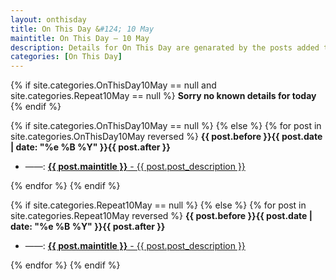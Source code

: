 ```yaml
---
layout: onthisday
title: On This Day &#124; 10 May
maintitle: On This Day — 10 May
description: Details for On This Day are genarated by the posts added to the website so the content is subject to changes/updates over time.
categories: [On This Day]
---
```


{% if site.categories.OnThisDay10May == null and site.categories.Repeat10May == null %}
<strong>Sorry no known details for today</strong>
{% endif %}

{% if site.categories.OnThisDay10May == null %}
{% else %}
{% for post in site.categories.OnThisDay10May reversed %}
<strong>{{ post.before }}{{ post.date | date: "%e %B %Y" }}{{ post.after }}</strong>
<ul>
<li> ——: <a href="{{ post.url }}"><strong>{{ post.maintitle }}</strong> - {{ post.post_description }}</a></li>
</ul>
{% endfor %}
{% endif %}

{% if site.categories.Repeat10May == null %}
{% else %}
{% for post in site.categories.Repeat10May reversed %}
<strong>{{ post.before }}{{ post.date | date: "%e %B %Y" }}{{ post.after }}</strong>
<ul>
<li> ——: <a href="{{ post.url }}"><strong>{{ post.maintitle }}</strong> - {{ post.post_description }}</a></li>
</ul>
{% endfor %}
{% endif %}
